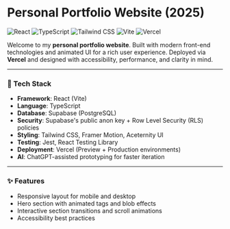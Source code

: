 # Personal Portfolio Website (2025)

![React](https://img.shields.io/badge/React-20232A?style=for-the-badge&logo=react&logoColor=61DAFB)
![TypeScript](https://img.shields.io/badge/TypeScript-3178C6?style=for-the-badge&logo=typescript&logoColor=white)
![Tailwind CSS](https://img.shields.io/badge/Tailwind-38B2AC?style=for-the-badge&logo=tailwind-css&logoColor=white)
![Vite](https://img.shields.io/badge/Vite-646CFF?style=for-the-badge&logo=vite&logoColor=white)
![Vercel](https://img.shields.io/badge/Vercel-000?style=for-the-badge&logo=vercel&logoColor=white)

Welcome to my **personal portfolio website**. Built with modern front-end technologies and animated UI for a rich user experience. Deployed via **Vercel** and designed with accessibility, performance, and clarity in mind.

---

### 🌟 Tech Stack

- **Framework**: React (Vite)
- **Language**: TypeScript
- **Database**: Supabase (PostgreSQL)
- **Security**: Supabase's public anon key + Row Level Security (RLS) policies
- **Styling**: Tailwind CSS, Framer Motion, Aceternity UI
- **Testing**: Jest, React Testing Library
- **Deployment**: Vercel (Preview + Production environments)
- **AI**: ChatGPT-assisted prototyping for faster iteration

---

### ✨ Features

- Responsive layout for mobile and desktop
- Hero section with animated tags and blob effects
- Interactive section transitions and scroll animations
- Accessibility best practices
